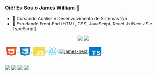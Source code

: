 ### Oiê! Eu Sou o James William 🤖 

- 🔭 Cursando Análise e Desenvolvimento de Sistemas 2/5
- 🌱 Estudando Front-End (HTML, CSS, JavaScript, React Js/Next JS e TypeScript)

<div align="center">
  <a href="https://github.com/Jwilliam92">
  <img height="150em" src="https://github-readme-stats.vercel.app/api?username=Jwilliam92&show_icons=true&theme=tokyonight&include_all_commits=true&count_private=true"/>
  <img height="150em" src="https://github-readme-stats.vercel.app/api/top-langs/?username=Jwilliam92&layout=compact&langs_count=7&theme=tokyonight"/>
</div>

 <div style="display: inline_block"><br>
  <img align="center" alt="james-HTML" height="30" width="40" src="https://raw.githubusercontent.com/devicons/devicon/master/icons/html5/html5-original.svg">
  <img align="center" alt="james-CSS" height="30" width="40" src="https://raw.githubusercontent.com/devicons/devicon/master/icons/css3/css3-original.svg">
   <img align="center" alt="james-Js" height="30" width="40" src="https://raw.githubusercontent.com/devicons/devicon/master/icons/javascript/javascript-plain.svg">
   <img align="center" alt="james-React" height="30" width="40" src="https://raw.githubusercontent.com/devicons/devicon/master/icons/react/react-original.svg">
   <img align="center" alt="james-next" height="30" width="40" src="https://cdn.jsdelivr.net/gh/devicons/devicon/icons/nextjs/nextjs-original.svg">
   
   <img align="center" alt="james-Ts" height="30" width="40" src="https://raw.githubusercontent.com/devicons/devicon/master/icons/typescript/typescript-plain.svg">
   
</div>
  
  ##
  
  <div> 
  <a href="https://www.instagram.com/jameswilliam_s/" target="_blank"><img src="https://img.shields.io/badge/-Instagram-%23E4405F?style=for-the-badge&logo=instagram&logoColor=white" target="_blank"></a>
 <a href="https://discord.gg/wagxzStdcR" target="_blank"><img src="https://img.shields.io/badge/Discord-7289DA?style=for-the-badge&logo=discord&logoColor=white" target="_blank"></a> 
  <a href = "mailto:jameswilliam.edt@gmail.com"><img src="https://img.shields.io/badge/-Gmail-%23333?style=for-the-badge&logo=gmail&logoColor=white" target="_blank"></a>
  <a href="https://www.linkedin.com/in/james-william-443b6b77/" target="_blank"><img src="https://img.shields.io/badge/-LinkedIn-%230077B5?style=for-the-badge&logo=linkedin&logoColor=white" target="_blank"></a> 
  
